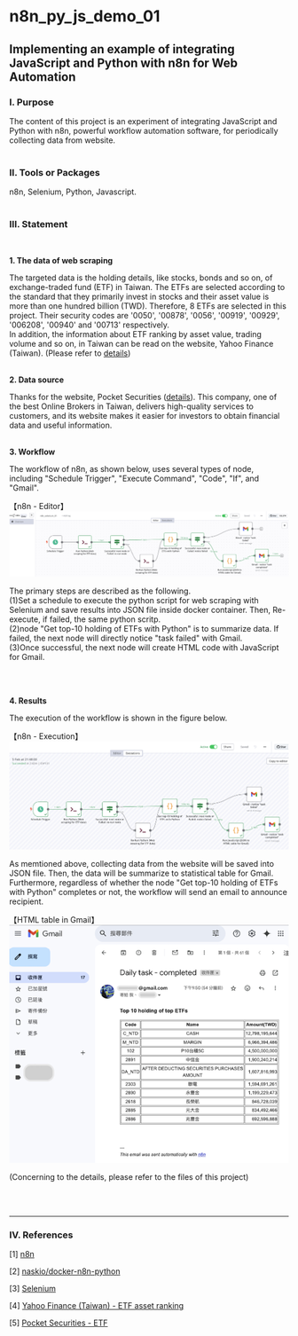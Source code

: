 # **n8n_py_js_demo_01**

## **Implementing an example of integrating JavaScript and Python with n8n for Web Automation**

### **Ⅰ. Purpose** 
The content of this project is an experiment of integrating JavaScript and Python with n8n, powerful workflow automation software, for periodically collecting data from website.<br><br>

### **Ⅱ. Tools or Packages**
n8n, Selenium, Python, Javascript. <br><br>

### **Ⅲ. Statement**
<br>

__1. The data of web scraping__ <br>

The targeted data is the holding details, like stocks, bonds and so on, of exchange-traded fund (ETF) in Taiwan. The ETFs are selected according to the standard that they primarily invest in stocks and their asset value is more than one hundred billion (TWD). Therefore, 8 ETFs are selected in this project. Their security codes are '0050', '00878', '0056', '00919', '00929', '006208', '00940' and '00713' respectively.<br>
In addition, the information about ETF ranking by asset value, trading volume and so on, in Taiwan can be read on the website, Yahoo Finance (Taiwan). (Please refer to [details](<https://tw.stock.yahoo.com/tw-etf/total-assets>))<br>
<br> 

__2. Data source__ <br>

Thanks for the website, Pocket Securities ([details](<https://www.pocket.tw/etf/>)). This company, one of the best Online Brokers in Taiwan, delivers high-quality services to customers, and its website makes it easier for investors to obtain financial data and useful information. <br>
<br>

__3. Workflow__ <br>

The workflow of n8n, as shown below, uses several types of node, including "Schedule Trigger", "Execute Command", "Code", "If", and "Gmail".<br>

【n8n - Editor】<br>
![avatar](./README_png/n8n_editor.png)

The primary steps are described as the following.
<br>
(1)Set a schedule to execute the python script for web scraping with Selenium and save results into JSON file inside docker container. Then, Re-execute, if failed, the same python scritp.<br>
(2)node "Get top-10 holding of ETFs with Python" is to summarize data. If failed, the next node will directly notice "task failed" with Gmail.<br>
(3)Once successful, the next node will create HTML code with JavaScript for Gmail.<br>  

<br>
<br>

__4. Results__ <br>

The execution of the workflow is shown in the figure below.<br>

【n8n - Execution】<br>
![avatar](./README_png/n8n_executions.png)<br>

As memtioned above, collecting data from the website will be saved into JSON file. Then, the data will be summarize to statistical table for Gmail. Furthermore, regardless of whether the node "Get top-10 holding of ETFs with Python" completes or not, the workflow will send an email to announce recipient.<br>

【HTML table in Gmail】<br>
![avatar](./README_png/n8n_gmail.png)<br>

(Concerning to the details, please refer to the files of this project) <br>

<br><br>

---

### **Ⅳ. References**

[1] [n8n](<https://n8n.io/>)

[2] [naskio/docker-n8n-python](<https://github.com/naskio/docker-n8n-python/tree/main>)

[3] [Selenium](<https://www.selenium.dev/>)

[4] [Yahoo Finance (Taiwan) - ETF asset ranking](<https://tw.stock.yahoo.com/tw-etf/total-assets>)

[5] [Pocket Securities - ETF](<https://www.pocket.tw/etf/>)